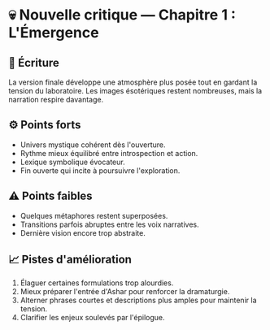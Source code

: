 # 💀 Nouvelle critique — Chapitre 1 : L'Émergence

## 🧠 Écriture
La version finale développe une atmosphère plus posée tout en gardant la tension du laboratoire. Les images ésotériques restent nombreuses, mais la narration respire davantage.

## ⚙️ Points forts
- Univers mystique cohérent dès l'ouverture.
- Rythme mieux équilibré entre introspection et action.
- Lexique symbolique évocateur.
- Fin ouverte qui incite à poursuivre l'exploration.

## ⚠️ Points faibles
- Quelques métaphores restent superposées.
- Transitions parfois abruptes entre les voix narratives.
- Dernière vision encore trop abstraite.

## 📈 Pistes d'amélioration
1. Élaguer certaines formulations trop alourdies.
2. Mieux préparer l'entrée d'Ashar pour renforcer la dramaturgie.
3. Alterner phrases courtes et descriptions plus amples pour maintenir la tension.
4. Clarifier les enjeux soulevés par l'épilogue.
